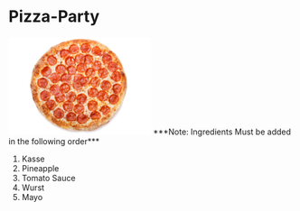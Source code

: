 # Pizza-Party
<img src="https://github.com/MercyKiongera/Pizza-Party/blob/main/Images/istockphoto-1042948900-612x612.jpeg" width=50% height=50%>
***Note: Ingredients Must be added in the following order***

1. Kasse
2. Pineapple
3. Tomato Sauce
4. Wurst
5. Mayo

